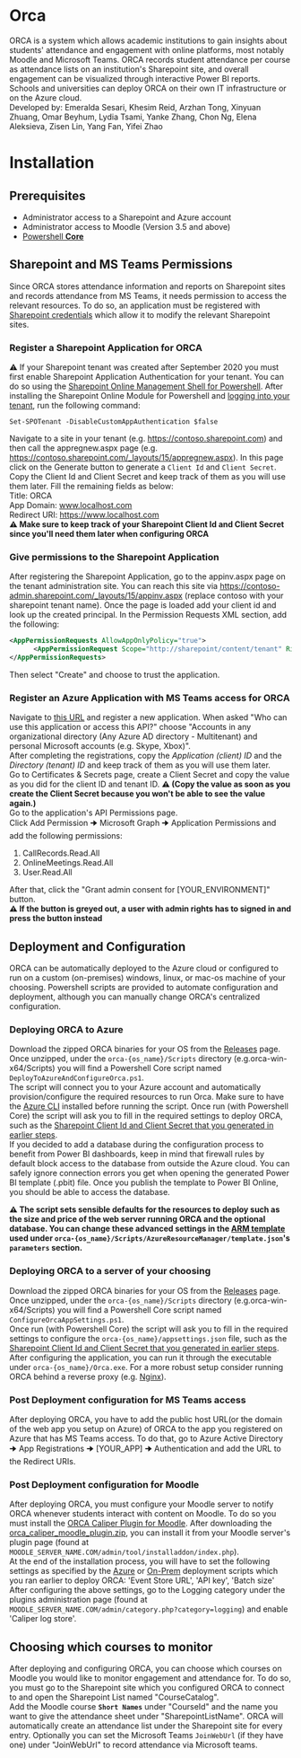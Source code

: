 # Orca
ORCA is a system which allows academic institutions to gain insights about students' attendance and engagement with online platforms, most notably Moodle and Microsoft Teams. ORCA records student attendance per course as attendance lists on an institution's Sharepoint site, and overall engagement can be visualized through interactive Power BI reports.
Schools and universities can deploy ORCA on their own IT infrastructure or on the Azure cloud.  
Developed by: Emeralda Sesari, Khesim Reid, Arzhan Tong, Xinyuan Zhuang, Omar Beyhum, Lydia Tsami, Yanke Zhang, Chon Ng, Elena Aleksieva, Zisen Lin, Yang Fan, Yifei Zhao

# Installation

## Prerequisites
- Administrator access to a Sharepoint and Azure account
- Administrator access to Moodle (Version 3.5 and above)
- [Powershell **Core**](https://docs.microsoft.com/en-us/powershell/scripting/install/installing-powershell?view=powershell-7.1)


## Sharepoint and MS Teams Permissions
Since ORCA stores attendance information and reports on Sharepoint sites and records attendance from MS Teams, it needs permission to access the relevant resources. To do so, an application must be registered with [Sharepoint credentials](https://docs.microsoft.com/en-us/sharepoint/dev/solution-guidance/security-apponly-azureacs) which allow it to modify the relevant Sharepoint sites.


### Register a Sharepoint Application for ORCA
⚠️ If your Sharepoint tenant was created after September 2020 you must first enable Sharepoint Application Authentication for your tenant. You can do so using the [Sharepoint Online Management Shell for Powershell](https://docs.microsoft.com/en-us/powershell/sharepoint/sharepoint-online/connect-sharepoint-online?view=sharepoint-ps). After installing the Sharepoint Online Module for Powershell and [logging into your tenant](https://docs.microsoft.com/en-us/powershell/sharepoint/sharepoint-online/connect-sharepoint-online?view=sharepoint-ps#to-connect-with-a-user-name-and-password), run the following command:
```
Set-SPOTenant -DisableCustomAppAuthentication $false
``` 


Navigate to a site in your tenant (e.g. https://contoso.sharepoint.com) and then call the appregnew.aspx page (e.g. https://contoso.sharepoint.com/_layouts/15/appregnew.aspx). In this page click on the Generate button to generate a `Client Id` and `Client Secret`. Copy the Client Id and Client Secret and keep track of them as you will use them later. Fill the remaining fields as below:  
Title: ORCA  
App Domain: www.localhost.com  
Redirect URI: https://www.localhost.com  
**⚠️ Make sure to keep track of your Sharepoint Client Id and Client Secret since you'll need them later when configuring ORCA**


### Give permissions to the Sharepoint Application
After registering the Sharepoint Application, go to the appinv.aspx page on the tenant administration site. You can reach this site via https://contoso-admin.sharepoint.com/_layouts/15/appinv.aspx (replace contoso with your sharepoint tenant name). Once the page is loaded add your client id and look up the created principal.
In the Permission Requests XML section, add the following:
```xml
<AppPermissionRequests AllowAppOnlyPolicy="true">
      <AppPermissionRequest Scope="http://sharepoint/content/tenant" Right="FullControl"/>
</AppPermissionRequests>
```
Then select "Create" and choose to trust the application.


### Register an Azure Application with MS Teams access for ORCA
Navigate to [this URL](https://portal.azure.com/#blade/Microsoft_AAD_IAM/ActiveDirectoryMenuBlade/RegisteredApps) and register a new application. When asked "Who can use this application or access this API?" choose "Accounts in any organizational directory (Any Azure AD directory - Multitenant) and personal Microsoft accounts (e.g. Skype, Xbox)".  
After completing the registrations, copy the *Application (client) ID* and the *Directory (tenant) ID* and keep track of them as you will use them later.  
Go to Certificates & Secrets page, create a Client Secret and copy the value as you did for the client ID and tenant ID. **⚠️ (Copy the value as soon as you create the Client Secret because you won't be able to see the value again.)**  
Go to the application's API Permissions page.  
Click Add Permission 🠊 Microsoft Graph 🠊 Application Permissions and add the following permissions:
1. CallRecords.Read.All
2. OnlineMeetings.Read.All
3. User.Read.All  

After that, click the "Grant admin consent for [YOUR_ENVIRONMENT]" button.  
**⚠️ If the button is greyed out, a user with admin rights has to signed in and press the button instead**


## Deployment and Configuration
ORCA can be automatically deployed to the Azure cloud or configured to run on a custom (on-premises) windows, linux, or mac-os machine of your choosing. Powershell scripts are provided to automate configuration and deployment, although you can manually change ORCA's centralized configuration. 


### Deploying ORCA to Azure
Download the zipped ORCA binaries for your OS from the [Releases](https://github.com/Beyhum/Orca/releases) page. Once unzipped, under the `orca-{os_name}/Scripts` directory (e.g.orca-win-x64/Scripts) you will find a Powershell Core script named `DeployToAzureAndConfigureOrca.ps1`.  
The script will connect you to your Azure account and automatically provision/configure the required resources to run Orca. Make sure to have the [Azure CLI](https://docs.microsoft.com/en-us/cli/azure/install-azure-cli) installed before running the script.
Once run (with Powershell Core) the script will ask you to fill in the required settings to deploy ORCA, such as the [Sharepoint Client Id and Client Secret that you generated in earlier steps](#Register-a-Sharepoint-Application-for-ORCA).  
If you decided to add a database during the configuration process to benefit from Power BI dashboards, keep in mind that firewall rules by default block access to the database from outside the Azure cloud. You can safely ignore connection errors you get when opening the generated Power BI template (.pbit) file. Once you publish the template to Power BI Online, you should be able to access the database.  

**⚠️ The script sets sensible defaults for the resources to deploy such as the size and price of the web server running ORCA and the optional database. You can change these advanced settings in the [ARM template](https://docs.microsoft.com/en-us/azure/azure-resource-manager/management/overview) used under `orca-{os_name}/Scripts/AzureResourceManager/template.json`'s `parameters` section.**


### Deploying ORCA to a server of your choosing
Download the zipped ORCA binaries for your OS from the [Releases](https://github.com/Beyhum/Orca/releases) page. Once unzipped, under the `orca-{os_name}/Scripts` directory (e.g.orca-win-x64/Scripts) you will find a Powershell Core script named `ConfigureOrcaAppSettings.ps1`.  
Once run (with Powershell Core) the script will ask you to fill in the required settings to configure the `orca-{os_name}/appsettings.json` file, such as the [Sharepoint Client Id and Client Secret that you generated in earlier steps](#Register-a-Sharepoint-Application-for-ORCA).  
After configuring the application, you can run it through the executable under `orca-{os_name}/Orca.exe`. For a more robust setup consider running ORCA behind a reverse proxy (e.g. [Nginx](https://docs.microsoft.com/en-us/aspnet/core/host-and-deploy/linux-nginx?view=aspnetcore-5.0#configure-nginx)).


### Post Deployment configuration for MS Teams access
After deploying ORCA, you have to add the public host URL(or the domain of the web app you setup on Azure) of ORCA to the app you registered on Azure that has MS Teams access. To do that, go to Azure Active Directory 🠊 App Registrations 🠊 [YOUR_APP] 🠊 Authentication and add the URL to the Redirect URIs.

### Post Deployment configuration for Moodle
After deploying ORCA, you must configure your Moodle server to notify ORCA whenever students interact with content on Moodle. To do so you must install the [ORCA Caliper Plugin for Moodle](https://github.com/UCL-ORCA/orca-moodle-logstore_caliper/releases/tag/MR-3.9-ORCA). After downloading the [orca_caliper_moodle_plugin.zip](https://github.com/UCL-ORCA/orca-moodle-logstore_caliper/releases/download/MR-3.9-ORCA/orca_caliper_moodle_plugin.zip), you can install it from your Moodle server's plugin page (found at `MOODLE_SERVER_NAME.COM/admin/tool/installaddon/index.php`).  
At the end of the installation process, you will have to set the following settings as specified by the [Azure](#Deploying-ORCA-to-Azure) or [On-Prem](#Deploying-ORCA-to-a-server-of-your-choosing) deployment scripts which you ran earlier to deploy ORCA:
'Event Store URL', 'API key', 'Batch size'  
After configuring the above settings, go to the Logging category under the plugins administration page (found at `MOODLE_SERVER_NAME.COM/admin/category.php?category=logging`) and enable 'Caliper log store'.

## Choosing which courses to monitor
After deploying and configuring ORCA, you can choose which courses on Moodle you would like to monitor engagement and attendance for. To do so, you must go to the Sharepoint site which you configured ORCA to connect to and open the Sharepoint List named "CourseCatalog".  
Add the Moodle course **`Short Names`** under "CourseId" and the name you want to give the attendance sheet under "SharepointListName". ORCA will automatically create an attendance list under the Sharepoint site for every entry. Optionally you can set the Microsoft Teams `JoinWebUrl` (if they have one) under "JoinWebUrl" to record attendance via Microsoft teams.
